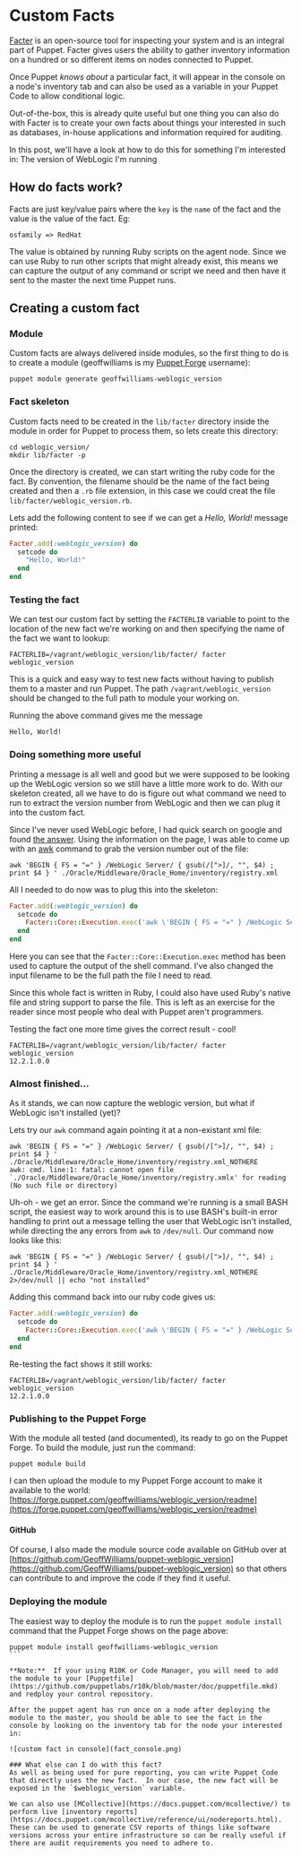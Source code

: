 # Custom Facts
[Facter](https://docs.puppet.com/facter/latest/) is an open-source tool for inspecting your system and is an integral part of Puppet.  Facter gives users the ability to gather inventory information on a hundred or so different items on nodes connected to Puppet.

Once Puppet *knows about* a particular fact, it will appear in the console on a node's inventory tab and can also be used as a variable in your Puppet Code to allow conditional logic.

Out-of-the-box, this is already quite useful but one thing you can also do with Facter is to create your own facts about things your interested in such as databases, in-house applications and information required for auditing.

In this post, we'll have a look at how to do this for something I'm interested in:  The version of WebLogic I'm running

## How do facts work?
Facts are just key/value pairs where the `key` is the `name` of the fact and the value is the value of the fact.  Eg:
```
osfamily => RedHat
```

The value is obtained by running Ruby scripts on the agent node.  Since we can use Ruby to run other scripts that might already exist, this means we can capture the output of any command or script we need and then have it sent to the master the next time Puppet runs.

## Creating a custom fact

### Module
Custom facts are always delivered inside modules, so the first thing to do is to create a module (geoffwilliams is my [Puppet Forge](https://forge.puppet.com/) username):
```shell
puppet module generate geoffwilliams-weblogic_version
```

### Fact skeleton
Custom facts need to be created in the `lib/facter` directory inside the module in order for Puppet to process them, so lets create this directory:

```shell
cd weblogic_version/
mkdir lib/facter -p
```

Once the directory is created, we can start writing the ruby code for the fact.  By convention, the filename should be the name of the fact being created and then a `.rb` file extension, in this case we could creat the file `lib/facter/weblogic_version.rb`.

Lets add the following content to see if we can get a *Hello, World!* message printed:
```ruby
Facter.add(:weblogic_version) do
  setcode do
    "Hello, World!"
  end
end
```

### Testing the fact
We can test our custom fact by setting the `FACTERLIB` variable to point to the location of the new fact we're working on and then specifying the name of the fact we want to lookup:

```shell
FACTERLIB=/vagrant/weblogic_version/lib/facter/ facter  weblogic_version
```

This is a quick and easy way to test new facts without having to publish them to a master and run Puppet.  The path `/vagrant/weblogic_version` should be changed to the full path to module your working on.

Running the above command gives me the message
```
Hello, World!
```

### Doing something more useful
Printing a message is all well and good but we were supposed to be looking up the WebLogic version so we still have a little more work to do.  With our skeleton created, all we have to do is figure out what command we need to run to extract the version number from WebLogic and then we can plug it into the custom fact.

Since I've never used WebLogic before, I had quick search on google and found [the answer](http://onlineappsdba.com/index.php/2011/04/28/how-to-find-oracle-weblogic-server-version/).  Using the information on the page, I was able to come up with an [awk](https://en.wikipedia.org/wiki/AWK) command to grab the version number out of the file:

```shell
awk 'BEGIN { FS = "=" } /WebLogic Server/ { gsub(/[">]/, "", $4) ; print $4 } ' ./Oracle/Middleware/Oracle_Home/inventory/registry.xml
```

All I needed to do now was to plug this into the skeleton:
```ruby
Facter.add(:weblogic_version) do
  setcode do
    Facter::Core::Execution.exec('awk \'BEGIN { FS = "=" } /WebLogic Server/ { gsub(/[">]/, "", $4) ; print $4 } \' /home/app/Oracle/Middleware/Oracle_Home/inventory/registry.xml')
  end
end
```

Here you can see that the `Facter::Core::Execution.exec` method has been used to capture the output of the shell command.  I've also changed the input filename to be the full path the file I need to read.

Since this whole fact is written in Ruby, I could also have used Ruby's native file and string support to parse the file.  This is left as an exercise for the reader since most people who deal with Puppet aren't programmers.

Testing the fact one more time gives the correct result - cool!
```shell
FACTERLIB=/vagrant/weblogic_version/lib/facter/ facter  weblogic_version
12.2.1.0.0
```

### Almost finished...
As it stands, we can now capture the weblogic version, but what if WebLogic isn't installed (yet)?

Lets try our `awk` command again pointing it at a non-existant xml file:
```shell
awk 'BEGIN { FS = "=" } /WebLogic Server/ { gsub(/[">]/, "", $4) ; print $4 } ' ./Oracle/Middleware/Oracle_Home/inventory/registry.xml_NOTHERE
awk: cmd. line:1: fatal: cannot open file `./Oracle/Middleware/Oracle_Home/inventory/registry.xmlx' for reading (No such file or directory)
```

Uh-oh - we get an error.  Since the command we're running is a small BASH script, the easiest way to work around this is to use BASH's built-in error handling to print out a message telling the user that WebLogic isn't installed, while directing the any errors from `awk` to `/dev/null`.  Our command now looks like this:
```shell
awk 'BEGIN { FS = "=" } /WebLogic Server/ { gsub(/[">]/, "", $4) ; print $4 } ' ./Oracle/Middleware/Oracle_Home/inventory/registry.xml_NOTHERE 2>/dev/null || echo "not installed"
```

Adding this command back into our ruby code gives us:
```ruby
Facter.add(:weblogic_version) do
  setcode do
    Facter::Core::Execution.exec('awk \'BEGIN { FS = "=" } /WebLogic Server/ { gsub(/[">]/, "", $4) ; print $4 } \' /home/app/Oracle/Middleware/Oracle_Home/inventory/registry.xml 2>/dev/null || echo "not installed"')
  end
end
```

Re-testing the fact shows it still works:
```shell
FACTERLIB=/vagrant/weblogic_version/lib/facter/ facter  weblogic_version
12.2.1.0.0
```

### Publishing to the Puppet Forge
With the module all tested (and documented), its ready to go on the Puppet Forge.  To build the module, just run the command:

```shell
puppet module build
```
I can then upload the module to my Puppet Forge account to make it available to the world:
[https://forge.puppet.com/geoffwilliams/weblogic_version/readme](https://forge.puppet.com/geoffwilliams/weblogic_version/readme)

#### GitHub
Of course, I also made the module source code available on GitHub over at [https://github.com/GeoffWilliams/puppet-weblogic_version](https://github.com/GeoffWilliams/puppet-weblogic_version) so that others can contribute to and improve the code if they find it useful.

### Deploying the module
The easiest way to deploy the module is to run the `puppet module install` command that the Puppet Forge shows on the page above:

````shell
puppet module install geoffwilliams-weblogic_version
```

**Note:**  If your using R10K or Code Manager, you will need to add the module to your [Puppetfile](https://github.com/puppetlabs/r10k/blob/master/doc/puppetfile.mkd) and redploy your control repository.

After the puppet agent has run once on a node after deploying the module to the master, you should be able to see the fact in the console by looking on the inventory tab for the node your interested in:

![custom fact in console](fact_console.png)

### What else can I do with this fact?
As well as being used for pure reporting, you can write Puppet Code that directly uses the new fact.  In our case, the new fact will be exposed in the `$weblogic_version` variable.

We can also use [MCollective](https://docs.puppet.com/mcollective/) to perform live [inventory reports](https://docs.puppet.com/mcollective/reference/ui/nodereports.html).  These can be used to generate CSV reports of things like software versions across your entire infrastructure so can be really useful if there are audit requirements you need to adhere to.
